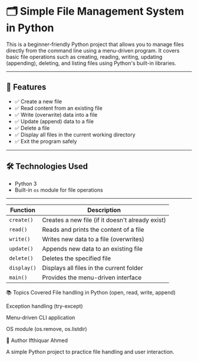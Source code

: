 # 🗂️ Simple File Management System in Python

This is a beginner-friendly Python project that allows you to manage files directly from the command line using a menu-driven program. It covers basic file operations such as creating, reading, writing, updating (appending), deleting, and listing files using Python's built-in libraries.

---

## 📌 Features

- ✅ Create a new file
- ✅ Read content from an existing file
- ✅ Write (overwrite) data into a file
- ✅ Update (append) data to a file
- ✅ Delete a file
- ✅ Display all files in the current working directory
- ✅ Exit the program safely

---

## 🛠️ Technologies Used

- Python 3
- Built-in `os` module for file operations

---
| Function    | Description                                      |
| ----------- | ------------------------------------------------ |
| `create()`  | Creates a new file (if it doesn't already exist) |
| `read()`    | Reads and prints the content of a file           |
| `write()`   | Writes new data to a file (overwrites)           |
| `update()`  | Appends new data to an existing file             |
| `delete()`  | Deletes the specified file                       |
| `display()` | Displays all files in the current folder         |
| `main()`    | Provides the menu-driven interface               |

📚 Topics Covered
File handling in Python (open, read, write, append)

Exception handling (try-except)

Menu-driven CLI application

OS module (os.remove, os.listdir)

👤 Author
Ifthiquar Ahmed

A simple Python project to practice file handling and user interaction.